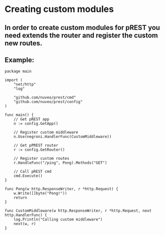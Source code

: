 
# Creating custom modules

## In order to create custom modules for pREST you need extends the router and register the custom new routes.


## Example:


```
package main

import (
	"net/http"
	"log"

	"github.com/nuveo/prest/cmd"
	"github.com/nuveo/prest/config"
)

func main() {
	// Get pREST app
	n := config.GetApp()

	// Register custom middleware
	n.Use(negroni.HandlerFunc(CustomMiddleware))

	// Get pPREST router
	r := config.GetRouter()

	// Register custom routes
	r.HandleFunc("/ping", Pong).Methods("GET")

	// Call pREST cmd
	cmd.Execute()
}

func Pong(w http.ResponseWriter, r *http.Request) {
	w.Write([]byte("Pong!"))
	return
}

func CustomMiddleware(w http.ResponseWriter, r *http.Request, next http.HandlerFunc) {
	log.Println("Calling custom middleware")
	next(w, r)
}
```